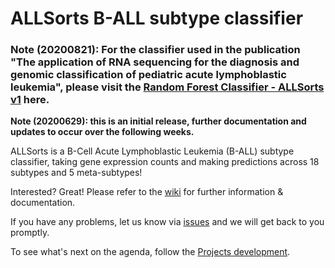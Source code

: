 # ALLSorts B-ALL subtype classifier

### Note (20200821): For the classifier used in the publication "The application of RNA sequencing for the diagnosis and genomic classification of pediatric acute lymphoblastic leukemia", please visit the <a href="https://github.com/Oshlack/AllSorts_v1">Random Forest Classifier - ALLSorts v1</a> here.

<p><strong>Note (20200629): this is an initial release, further documentation and updates to occur over the following weeks.</strong></p>

ALLSorts is a B-Cell Acute Lymphoblastic Leukemia (B-ALL) subtype classifier, taking gene expression counts and making predictions across 18 subtypes and 5 meta-subtypes!

Interested? Great! Please refer to the <a href="https://github.com/Oshlack/ALLSorts/wiki" target="_blank">wiki</a> for further information & documentation.

If you have any problems, let us know via <a href="https://github.com/Oshlack/ALLSorts/issues">issues</a> and we will get back to you promptly.

To see what's next on the agenda, follow the <a href="https://github.com/Oshlack/ALLSorts/projects">Projects development</a>.
